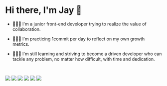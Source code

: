 # Hi there, I'm Jay 👋

- 🙋🏻‍♀️ I'm a junior front-end developer trying to realize the value of collaboration.

- 👩🏻‍💻 I'm practicing 1commit per day to reflect on my own growth metrics.

- 👩🏻‍🏫 I'm still learning and striving to become a driven developer who can tackle any problem, no matter how difficult, with time and dedication.

<br/>

<img src="https://img.shields.io/badge/React-61DAFB?style=flat-square&logo=React&logoColor=white"/> <img src="https://img.shields.io/badge/Vue-4FC08D?style=flat-square&logo=Vue.js&logoColor=white"/> <img src="https://img.shields.io/badge/JavaScript-F7DF1E?style=flat-square&logo=JavaScript&logoColor=black"/> <img src="https://img.shields.io/badge/Sass-CC6699?style=flat-square&logo=Sass&logoColor=white"/>
<img src="https://img.shields.io/badge/CSS3-1572B6?style=flat-square&logo=Css3&logoColor=white"/> <img src="https://img.shields.io/badge/HTML5-E34F26?style=flat-square&logo=HTML5&logoColor=white"/>
